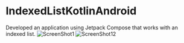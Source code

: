 # IndexedListKotlinAndroid
Developed an application using Jetpack Compose that works with an indexed list.
![ScreenShot1](https://github.com/Slava-Sinitsin/IndexedListKotlinAndroid/assets/77486493/bede1f6d-ce97-4eb8-b727-6de94c8f53a2)
![ScreenShot12](https://github.com/Slava-Sinitsin/IndexedListKotlinAndroid/assets/77486493/d1678830-d1e4-4591-920e-a6ead2d361ea)
